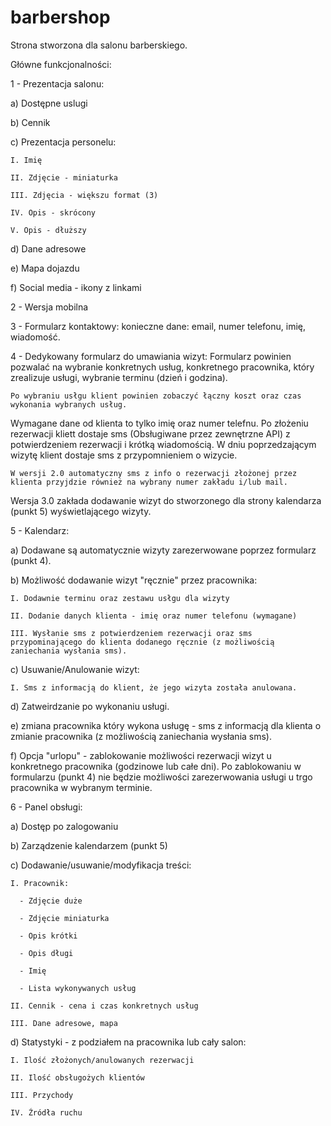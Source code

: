# barbershop

Strona stworzona dla salonu barberskiego. 

Główne funkcjonalności:

1 - Prezentacja salonu: 
  
  a) Dostępne uslugi
  
  b) Cennik
  
  c) Prezentacja personelu:
  
    I. Imię
    
    II. Zdjęcie - miniaturka
    
    III. Zdjęcia - większu format (3)
    
    IV. Opis - skrócony
    
    V. Opis - dłuższy
  
  d) Dane adresowe
  
  e) Mapa dojazdu
  
  f) Social media - ikony z linkami
  
2 - Wersja mobilna

3 - Formularz kontaktowy: konieczne dane: email, numer telefonu, imię, wiadomość.

4 - Dedykowany formularz do umawiania wizyt:
  Formularz powinien pozwalać na wybranie konkretnych usług, konkretnego pracownika, który zrealizuje usługi, wybranie terminu (dzień i godzina). 
    
    Po wybraniu usłgu klient powinien zobaczyć łączny koszt oraz czas wykonania wybranych usług. 
  Wymagane dane od klienta to tylko imię oraz numer telefnu. Po złożeniu rezerwacji kliett dostaje sms (Obsługiwane przez zewnętrzne API) z potwierdzeniem 
  rezerwacji i krótką wiadomością. W dniu poprzedzającym wizytę klient dostaje sms z przypomnieniem o wizycie.
    
    W wersji 2.0 automatyczny sms z info o rezerwacji złożonej przez klienta przyjdzie również na wybrany numer zakładu i/lub mail.
  Wersja 3.0 zakłada dodawanie wizyt do stworzonego dla strony kalendarza (punkt 5) wyświetlającego wizyty.
 
 
 5 - Kalendarz:
  
  a) Dodawane są automatycznie wizyty zarezerwowane poprzez formularz (punkt 4).
  
  b) Możliwość dodawanie wizyt "ręcznie" przez pracownika:
   
    I. Dodawnie terminu oraz zestawu usłgu dla wizyty
    
    II. Dodanie danych klienta - imię oraz numer telefonu (wymagane)
   
    III. Wysłanie sms z potwierdzeniem rezerwacji oraz sms przypominającego do klienta dodanego ręcznie (z możliwością zaniechania wysłania sms).
  
  c) Usuwanie/Anulowanie wizyt:
    
    I. Sms z informacją do klient, że jego wizyta została anulowana.
  
  d) Zatweirdzanie po wykonaniu usługi.
  
  e) zmiana pracownika który wykona usługę - sms z informacją dla klienta o zmianie pracownika (z możliwością zaniechania wysłania sms).
  
  f) Opcja "urlopu" - zablokowanie możliwości rezerwacji wizyt u konkretnego pracownika (godzinowe lub całe dni). Po zablokowaniu w formularzu (punkt 4) 
                      nie będzie możliwości zarezerwowania usługi u trgo pracownika w wybranym terminie.
 


 6 - Panel obsługi:
 
  a) Dostęp po zalogowaniu
  
  b) Zarządzenie kalendarzem (punkt 5)
  
  c) Dodawanie/usuwanie/modyfikacja treści:
  
    I. Pracownik:
    
      - Zdjęcie duże
      
      - Zdjęcie miniaturka
      
      - Opis krótki
      
      - Opis długi
      
      - Imię
      
      - Lista wykonywanych usług
      
    II. Cennik - cena i czas konkretnych usług
    
    III. Dane adresowe, mapa
    
  d) Statystyki - z podziałem na pracownika lub cały salon:
  
    I. Ilość złożonych/anulowanych rezerwacji
    
    II. Ilość obsługożych klientów
    
    III. Przychody
    
    IV. Źródła ruchu
    
  
